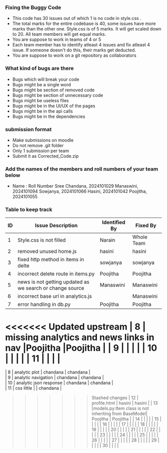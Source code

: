 ### Fixing the Buggy Code

- This code has 30 issues out of which 1 is no code in style.css . 
- The total marks for the entire codebase is 40, some issues have more marks than the other one. Style.css is of 5 marks. It will get scaled down to 20. All team members will get equal marks.
- You are suppose to work in teams of 4 or 5
- Each team member has to identify atleast 4 issues and fix atleast 4 issue. If someone doesn't do this, their marks get deducted.
- You are suppose to work on a git repository as collaborators

### What kind of bugs are there

- Bugs which will break your code
- Bugs might be a single word
- Bugs might be section of removed code
- Bugs might be section of unnecessary code
- Bugs might be useless files
- Bugs might be in the UI/UX of the pages
- Bugs might be in the api calls
- Bugs might be in the dependencies  

### submission format

- Make submissions on moodle
- Do not remove .git folder 
- Only 1 submission per team
- Submit it as Corrected_Code.zip

### Add the names of the members and roll numbers of your team below

- Name : Roll Number
Sree Chandana, 2024101029
Manaswini, 2024101094
Sowjanya, 2024101066
Hasini, 2024101042
Poojitha, 2024101055

### Table to keep track

| ID  | Issue Description                        | Identified By | Fixed By     |
|-----|------------------------------------------|---------------|--------------|
| 1   | Style.css is not filled                  |         Narain|   Whole Team |
| 2   | removed unused home.js                   |     hasini    |     hasini   |
| 3   |fixed http method in items in delte       |sowjanya       |  sowjanya    |
| 4   |incorrect delete route in items.py        | Poojitha      |  Poojitha    |
| 5   |news is not getting updated as we search or change source                                   | Manaswini              |   Manaswini           |
| 6   |      incorrect base url in analytics.js                                    |               |    Manaswini          |Manaswini
| 7   |error handling in db.py                   |Poojitha       | Poojitha     |
<<<<<<< Updated upstream
| 8   | missing analytics and news links in nav  |Poojitha       |Poojitha      |
| 9   |                                          |               |              |
| 10  |                                          |               |              |
| 11  |                                          |               |              |
=======
| 8   | analytic plot                            |  chandana     |  chandana       |          
| 9   | analytic navigation                                         | chandana      |   chandana      |              
| 10  |        analytic json response            | chandana    |      chandana                            |              
| 11  |  css little                                        |               | chandana             |
>>>>>>> Stashed changes
| 12  |          profile.html                              |   hasini            |  hasini            |
| 13  |models.py:Item class is not inheriting from BaseModel| Poojitha    | Poojitha     |
| 14  |                                          |               |              |
| 15  |                                          |               |              |
| 16  |                                          |               |              |
| 17  |                                          |               |              |
| 18  |                                          |               |              |
| 19  |                                          |               |              |
| 20  |                                          |               |              |
| 21  |                                          |               |              |
| 22  |                                          |               |              |
| 23  |                                          |               |              |
| 24  |                                          |               |              |
| 25  |                                          |               |              |
| 26  |                                          |               |              |
| 27  |                                          |               |              |
| 28  |                                          |               |              |
| 29  |                                          |               |              |
| 30  |                                          |               |              |
